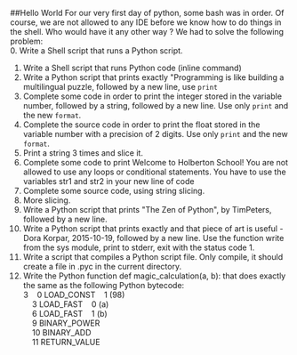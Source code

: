 ##Hello World
For our very first day of python, some bash was in order. Of course, we are not allowed to any IDE before we know how to do things in the shell. Who would have it any other way ? We had to solve the following problem:  
0. Write a Shell script that runs a Python script.  
1. Write a Shell script that runs Python code (inline command)  
2. Write a Python script that prints exactly "Programming is like building a multilingual puzzle, followed by a new line, use `print`  
3. Complete some code in order to print the integer stored in the variable number, followed by a string, followed by a new line. Use only `print` and the new `format`.    
4. Complete the source code in order to print the float stored in the variable number with a precision of 2 digits. Use only `print` and the new `format`.     
5. Print a string 3 times and slice it.     
6. Complete some code to print Welcome to Holberton School! You are not allowed to use any loops or conditional statements. You have to use the variables str1 and str2 in your new line of code  
7. Complete some source code, using string slicing.  
8. More slicing.  
9. Write a Python script that prints "The Zen of Python", by TimPeters, followed by a new line.  
10. Write a Python script that prints exactly and that piece of art is useful - Dora Korpar, 2015-10-19, followed by a new line. Use the function write from the sys module, print to stderr, exit with the status code 1.  
11. Write a script that compiles a Python script file. Only compile, it should create a file in .pyc in the current directory.  
12. Write the Python function def magic_calculation(a, b): that does exactly the same as the following Python bytecode:  
  3&nbsp;&nbsp;&nbsp;&nbsp;0 LOAD_CONST&nbsp;&nbsp;&nbsp;&nbsp;1 (98)  
&nbsp;&nbsp;&nbsp;&nbsp;3 LOAD_FAST&nbsp;&nbsp;&nbsp;&nbsp;0 (a)  
&nbsp;&nbsp;&nbsp;&nbsp;6 LOAD_FAST&nbsp;&nbsp;&nbsp;&nbsp;1 (b)  
&nbsp;&nbsp;&nbsp;&nbsp;9 BINARY_POWER  
&nbsp;&nbsp;&nbsp;&nbsp;10 BINARY_ADD  
&nbsp;&nbsp;&nbsp;&nbsp;11 RETURN_VALUE  

